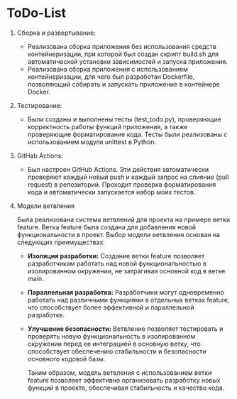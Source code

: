 # ToDo-List

1. Сборка и развертывание:
   - Реализована сборка приложения без использования средств контейнеризации, при которой был создан скрипт build.sh для автоматической установки зависимостей и запуска приложения.
   - Реализована сборка приложения с использованием контейнеризации, для чего был разработан Dockerfile, позволяющий собирать и запускать приложение в контейнере Docker.

2. Тестирование:
   - Были созданы и выполнены тесты (test_todo.py), проверяющие корректность работы функций приложения, а также проверяющие форматирование кода. Тесты были реализованы с использованием модуля unittest в Python.
   
3. GitHab Actions:
   - Был настроен GitHub Actions. Эти действия автоматически проверяют каждый новый push и каждый запрос на слияние (pull request) в репозиторий.
   Проходит проверка форматирования кода и автоматически запускается набор моих тестов.

4. Модели ветвления

   Была реализована система ветвлений для проекта на примере ветки feature. Ветка feature была создана для добавления новой функциональности в проект.
    Выбор модели ветвления основан на следующих преимуществах:
   - **Изоляция разработки:** Создание ветки feature позволяет разработчикам работать над новой функциональностью в изолированном окружении, не затрагивая основной код в ветке main.
   - **Параллельная разработка:** Разработчики могут одновременно работать над различными функциями в отдельных ветках feature, что способствует более эффективной и параллельной разработке.
   - **Улучшение безопасности:** Ветвление позволяет тестировать и проверять новую функциональность в изолированном окружении перед ее интеграцией в основную ветку, что способствует обеспечению стабильности и безопасности основного кодовой базы.

     Таким образом, модель ветвления с использованием ветки feature позволяет эффективно организовать разработку новых функций в проекте, обеспечивая стабильность и качество кода.








   
